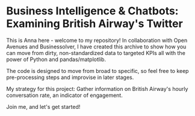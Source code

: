 # Business Intelligence & Chatbots: Examining British Airway's Twitter
This is Anna here - welcome to my repository! In collaboration with Open Avenues and Businessolver, I have created this archive to show how you can move from dirty, non-standardized data to targeted KPIs all with the power of Python and pandas/matplotlib.

The code is designed to move from broad to specific, so feel free to keep pre-processing steps and improvise in later stages.

My strategy for this project: Gather information on British Airway's hourly conversation rate, an indicator of engagement.

Join me, and let's get started!
